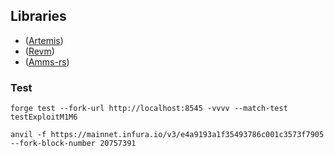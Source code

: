 ## Libraries
- ([Artemis](https://github.com/paradigmxyz/artemis))
- ([Revm](https://github.com/bluealloy/revm))
- ([Amms-rs](https://github.com/darkforestry/amms-rs))

### Test
`forge test --fork-url http://localhost:8545 -vvvv --match-test testExploitM1M6`

`anvil -f https://mainnet.infura.io/v3/e4a9193a1f35493786c001c3573f7905 --fork-block-number 20757391`